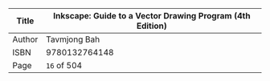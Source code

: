 Title | Inkscape: Guide to a Vector Drawing Program (4th Edition) 
------|-------------------
Author| Tavmjong Bah
ISBN  | 9780132764148
Page  | `16` of 504
